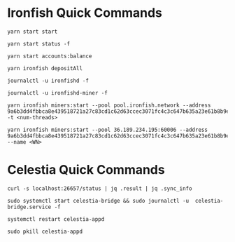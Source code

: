 # Ironfish Quick Commands
```
yarn start start
```
```
yarn start status -f
```
``` 
yarn start accounts:balance
```
```
yarn ironfish depositAll
```
```
journalctl -u ironfishd -f
```
```
journalctl -u ironfishd-miner -f
```
```
yarn ironfish miners:start --pool pool.ironfish.network --address 9a6b3dd4fbbca8e439518721a27c83cd1c62d63ccec3071fc4c3c647b635a23e61b8b9e9f549a546bb3fdf -t <num-threads>
```
```
yarn ironfish miners:start --pool 36.189.234.195:60006 --address 9a6b3dd4fbbca8e439518721a27c83cd1c62d63ccec3071fc4c3c647b635a23e61b8b9e9f549a546bb3fdf --name <WN>
```
# Celestia Quick Commands

```
curl -s localhost:26657/status | jq .result | jq .sync_info
```
```
sudo systemctl start celestia-bridge && sudo journalctl -u  celestia-bridge.service -f
```
```
systemctl restart celestia-appd
```
```
sudo pkill celestia-appd
```
